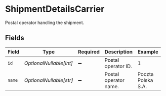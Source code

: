 # ShipmentDetailsCarrier

Postal operator handling the shipment.


## Fields

| Field                   | Type                    | Required                | Description             | Example                 |
| ----------------------- | ----------------------- | ----------------------- | ----------------------- | ----------------------- |
| `id`                    | *OptionalNullable[int]* | :heavy_minus_sign:      | Postal operator ID.     | 1                       |
| `name`                  | *OptionalNullable[str]* | :heavy_minus_sign:      | Postal operator name.   | Poczta Polska S.A.      |
